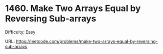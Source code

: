 # 1460. Make Two Arrays Equal by Reversing Sub-arrays

Difficulty: Easy

URL: https://leetcode.com/problems/make-two-arrays-equal-by-reversing-sub-arrays

